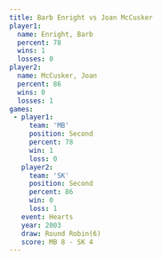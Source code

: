 ```yaml
---
title: Barb Enright vs Joan McCusker
player1:              
  name: Enright, Barb 
  percent: 78         
  wins: 1             
  losses: 0           
player2:              
  name: McCusker, Joan
  percent: 86         
  wins: 0             
  losses: 1           
games:
 - player1:          
     team: 'MB'      
     position: Second
     percent: 78     
     win: 1          
     loss: 0         
   player2:          
     team: 'SK'      
     position: Second
     percent: 86     
     win: 0          
     loss: 1         
   event: Hearts       
   year: 2003          
   draw: Round Robin(6)
   score: MB 8 - SK 4  
---
```

